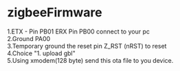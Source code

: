 # zigbeeFirmware

1.ETX - Pin PB01 ERX Pin PB00 connect to your pc  
2.Ground PA00   
3.Temporary ground the reset pin Z_RST (nRST) to reset   
4.Choice "1. upload gbl"  
5.Using xmodem(128 byte) send this ota file to you device.  
